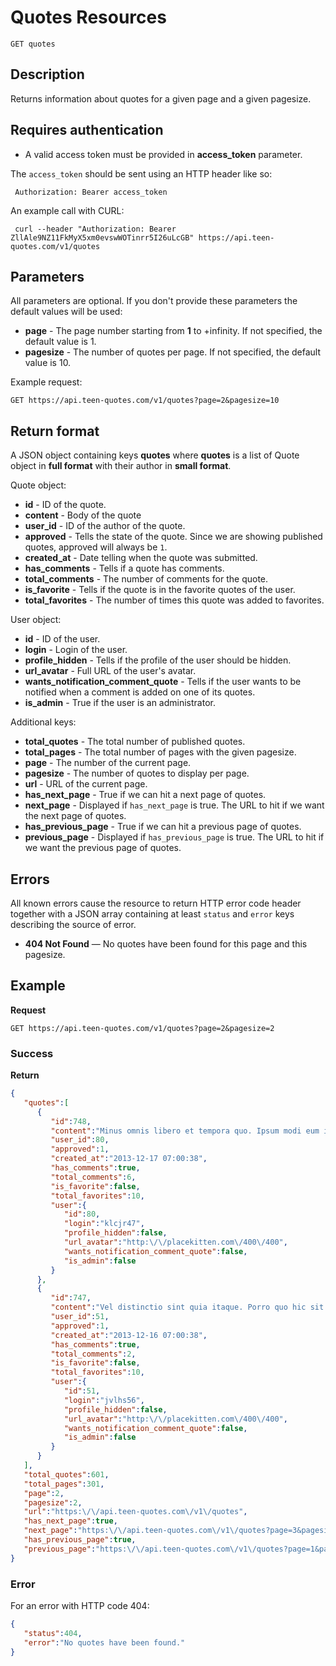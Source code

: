 # Quotes Resources

    GET quotes

## Description
Returns information about quotes for a given page and a given pagesize.

## Requires authentication
* A valid access token must be provided in **access_token** parameter.

The `access_token` should be sent using an HTTP header like so:

     Authorization: Bearer access_token

An example call with CURL:

     curl --header "Authorization: Bearer ZllAle9NZ11FkMyX5xm0evswWOTinrr5I26uLcGB" https://api.teen-quotes.com/v1/quotes

## Parameters
All parameters are optional. If you don't provide these parameters the default values will be used:

- **page** - The page number starting from **1** to +infinity. If not specified, the default value is 1.
- **pagesize** - The number of quotes per page. If not specified, the default value is 10.

Example request:

    GET https://api.teen-quotes.com/v1/quotes?page=2&pagesize=10

## Return format
A JSON object containing keys **quotes** where **quotes** is a list of Quote object in **full format** with their author in **small format**.

Quote object:

- **id** - ID of the quote.
- **content** - Body of the quote
- **user_id** - ID of the author of the quote.
- **approved** - Tells the state of the quote. Since we are showing published quotes, approved will always be `1`.
- **created_at** - Date telling when the quote was submitted.
- **has_comments** - Tells if a quote has comments.
- **total_comments** - The number of comments for the quote.
- **is_favorite** - Tells if the quote is in the favorite quotes of the user.
- **total_favorites** - The number of times this quote was added to favorites.


User object:

- **id** - ID of the user.
- **login** - Login of the user.
- **profile_hidden** - Tells if the profile of the user should be hidden.
- **url_avatar** - Full URL of the user's avatar.
- **wants_notification_comment_quote** - Tells if the user wants to be notified when a comment is added on one of its quotes.
- **is_admin** - True if the user is an administrator.

Additional keys:

- **total_quotes** - The total number of published quotes.
- **total_pages** - The total number of pages with the given pagesize.
- **page** - The number of the current page.
- **pagesize** - The number of quotes to display per page.
- **url** - URL of the current page.
- **has_next_page** - True if we can hit a next page of quotes.
- **next_page** - Displayed if `has_next_page` is true. The URL to hit if we want the next page of quotes.
- **has_previous_page** - True if we can hit a previous page of quotes.
- **previous_page** - Displayed if `has_previous_page` is true. The URL to hit if we want the previous page of quotes.

## Errors
All known errors cause the resource to return HTTP error code header together with a JSON array containing at least `status` and `error` keys describing the source of error.

- **404 Not Found** — No quotes have been found for this page and this pagesize.

## Example
**Request**

    GET https://api.teen-quotes.com/v1/quotes?page=2&pagesize=2

### Success
**Return**
``` json
{
   "quotes":[
      {
         "id":748,
         "content":"Minus omnis libero et tempora quo. Ipsum modi eum iusto et. Aut quia placeat ipsam ipsam quia. Aspernatur sequi non et accusamus nesciunt voluptas. Fuga nihil molestias non adipisci.",
         "user_id":80,
         "approved":1,
         "created_at":"2013-12-17 07:00:38",
         "has_comments":true,
         "total_comments":6,
         "is_favorite":false,
         "total_favorites":10,
         "user":{
            "id":80,
            "login":"klcjr47",
            "profile_hidden":false,
            "url_avatar":"http:\/\/placekitten.com\/400\/400",
            "wants_notification_comment_quote":false,
            "is_admin":false
         }
      },
      {
         "id":747,
         "content":"Vel distinctio sint quia itaque. Porro quo hic sit modi. Eius repellendus beatae expedita corporis. Quia ducimus non dolorem laudantium nam officiis.",
         "user_id":51,
         "approved":1,
         "created_at":"2013-12-16 07:00:38",
         "has_comments":true,
         "total_comments":2,
         "is_favorite":false,
         "total_favorites":10,
         "user":{
            "id":51,
            "login":"jvlhs56",
            "profile_hidden":false,
            "url_avatar":"http:\/\/placekitten.com\/400\/400",
            "wants_notification_comment_quote":false,
            "is_admin":false
         }
      }
   ],
   "total_quotes":601,
   "total_pages":301,
   "page":2,
   "pagesize":2,
   "url":"https:\/\/api.teen-quotes.com\/v1\/quotes",
   "has_next_page":true,
   "next_page":"https:\/\/api.teen-quotes.com\/v1\/quotes?page=3&pagesize=2",
   "has_previous_page":true,
   "previous_page":"https:\/\/api.teen-quotes.com\/v1\/quotes?page=1&pagesize=2"
}
```

### Error
For an error with HTTP code 404:
``` json
{
   "status":404,
   "error":"No quotes have been found."
}
```